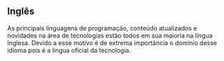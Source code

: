 ## Inglês

As principais linguagens de programação, conteúdo atualizados e novidades na área de tecnologias estão todos em sua maioria na língua Inglesa. Devido a esse motivo é de extrema importância o domínio desse idioma pois é a lingua oficial da tecnologia.



